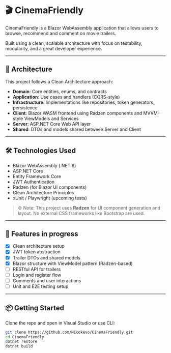 # 🎬 CinemaFriendly

CinemaFriendly is a Blazor WebAssembly application that allows users to browse, recommend and comment on movie trailers.

Built using a clean, scalable architecture with focus on testability, modularity, and a great developer experience.

---

## 🧱 Architecture

This project follows a Clean Architecture approach:

- **Domain**: Core entities, enums, and contracts  
- **Application**: Use cases and handlers (CQRS-style)  
- **Infrastructure**: Implementations like repositories, token generators, persistence  
- **Client**: Blazor WASM frontend using Radzen components and MVVM-style ViewModels and Services  
- **Server**: ASP.NET Core Web API layer  
- **Shared**: DTOs and models shared between Server and Client

---

## 🛠️ Technologies Used

- Blazor WebAssembly (.NET 8)
- ASP.NET Core
- Entity Framework Core
- JWT Authentication
- Radzen (for Blazor UI components)
- Clean Architecture Principles
- xUnit / Playwright (upcoming tests)

> ⚙️ Note: This project uses **Radzen** for UI component generation and layout. No external CSS frameworks like Bootstrap are used.

---

## 🚧 Features in progress

- [x] Clean architecture setup  
- [x] JWT token abstraction  
- [x] Trailer DTOs and shared models  
- [x] Blazor structure with ViewModel pattern (Radzen-based)  
- [ ] RESTful API for trailers  
- [ ] Login and register flow  
- [ ] Comments and user interactions  
- [ ] Unit and E2E testing setup

---

## 📦 Getting Started

Clone the repo and open in Visual Studio or use CLI:

```bash
git clone https://github.com/Nicokevo/CinemaFriendly.git
cd CinemaFriendly
dotnet restore
dotnet build

